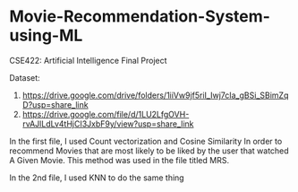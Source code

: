 # Movie-Recommendation-System-using-ML
CSE422: Artificial Intelligence Final Project

Dataset: 
1. https://drive.google.com/drive/folders/1iiVw9jf5riI_Iwj7cIa_gBSi_SBimZqD?usp=share_link 
2. https://drive.google.com/file/d/1LU2LfgOVH-rvAJlLdLv4tHjCI3JxbF9y/view?usp=share_link


In the first file, I used Count vectorization and Cosine Similarity In order to recommend Movies that are most likely to be liked by the user that watched A Given Movie. This method was used in the file titled MRS.

In the 2nd file, I used KNN to do the same thing
